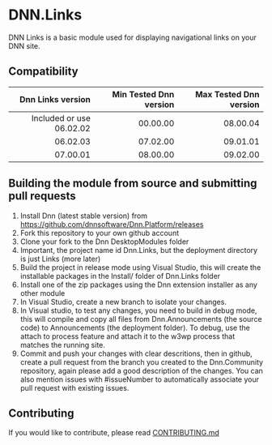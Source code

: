 # DNN.Links
DNN Links is a basic module used for displaying navigational links on your DNN site.

## Compatibility
| Dnn Links version         | Min Tested Dnn version | Max Tested Dnn version |
| -------------------------:| ----------------------:| ----------------------:|
|  Included or use 06.02.02 |               00.00.00 |               08.00.04 |
|                  06.02.03 |               07.02.00 |               09.01.01 |
|                  07.00.01 |               08.00.00 |               09.02.00 |

## Building the module from source and submitting pull requests
1. Install Dnn (latest stable version) from https://github.com/dnnsoftware/Dnn.Platform/releases
2. Fork this repository to your own github account
3. Clone your fork to the Dnn DesktopModules folder
4. Important, the project name id Dnn.Links, but the deployment directory is just Links (more later)
5. Build the project in release mode using Visual Studio, this will create the installable packages in the Install/ folder of Dnn.Links folder
6. Install one of the zip packages using the Dnn extension installer as any other module
7. In Visual Studio, create a new branch to isolate your changes.
8. In Visual studio, to test any changes, you need to build in debug mode, this will compile and copy all files from Dnn.Announcements (the source code) to Announcements (the deployment folder). To debug, use the attach to process feature and attach it to the w3wp process that matches the running site.
9. Commit and push your changes with clear descritions, then in github, create a pull request from the branch you created to the Dnn.Community repository, again please add a good description of the changes. You can also mention issues with #issueNumber to automatically associate your pull request with existing issues.

## Contributing
If you would like to contribute, please read [CONTRIBUTING.md](https://github.com/DNNCommunity/DNN.Links/blob/master/.github/CONTRIBUTING.md)
